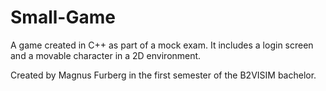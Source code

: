 # Small-Game

A game created in C++ as part of a mock exam. It includes a login screen and a movable character in a 2D environment.

Created by Magnus Furberg in the first semester of the B2VISIM bachelor.

